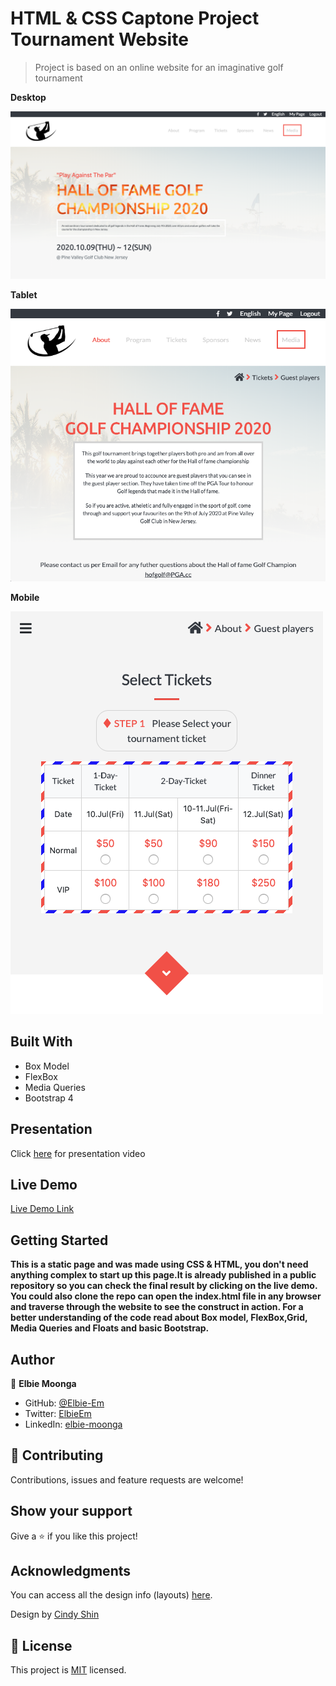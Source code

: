 # HTML & CSS Captone Project Tournament Website
> Project is based on an online website for an imaginative golf tournament

**Desktop**

![screenshot](./assets/desktop.png)

**Tablet**

![screenshot](./assets/tablet.png)

**Mobile**

![screenshot](./assets/mobile.png)

## Built With
- Box Model
- FlexBox
- Media Queries
- Bootstrap 4

## Presentation
Click [here](https://www.loom.com/share/53ea23bc856243d495ea06e3cbd06175) for presentation video

## Live Demo

[Live Demo Link](https://rawcdn.githack.com/Elbie-em/HTML-CSS-Captone-Project-Tournament-Website/3846c4891a53a7c014c0205ecab63e67c55727d2/index.html)


## Getting Started

**This is a static page and was made using CSS & HTML, you don't need anything complex to start up this page.It is already published in a public repository so you can check the final result by clicking on the live demo. You could also clone the repo can open the index.html file in any browser and traverse through the website to see the construct in action. For a better understanding of the code read about Box model, FlexBox,Grid, Media Queries and Floats and basic Bootstrap.**


## Author

👤 **Elbie Moonga**

- GitHub: [@Elbie-Em](https://github.com/Elbie-em)
- Twitter: [ElbieEm](https://twitter.com/ElbieEm)
- LinkedIn: [elbie-moonga](https://www.linkedin.com/in/elbie-moonga-253bbb12b/)

## 🤝 Contributing

Contributions, issues and feature requests are welcome!

## Show your support

Give a ⭐️ if you like this project!

## Acknowledgments

You can access all the design info (layouts) [here](https://www.behance.net/gallery/29845175/CC-Global-Summit-2015).

Design by [Cindy Shin](https://www.behance.net/adagio07)

## 📝 License

This project is [MIT](lic.url) licensed.

